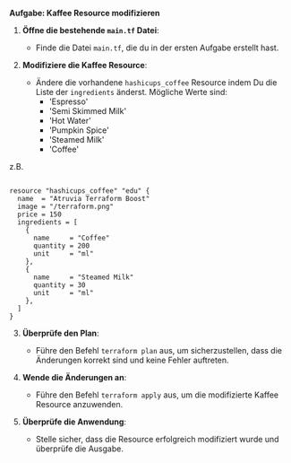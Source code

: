 **Aufgabe: Kaffee Resource modifizieren**

1. **Öffne die bestehende `main.tf` Datei**:
   - Finde die Datei `main.tf`, die du in der ersten Aufgabe erstellt hast.

2. **Modifiziere die Kaffee Resource**:
   - Ändere die vorhandene `hashicups_coffee` Resource indem Du die Liste der `ingredients` änderst.
    Mögliche Werte sind:
      - 'Espresso'
      - 'Semi Skimmed Milk'
      - 'Hot Water'
      - 'Pumpkin Spice'
      - 'Steamed Milk'
      - 'Coffee'

z.B.
```

resource "hashicups_coffee" "edu" {
  name  = "Atruvia Terraform Boost"
  image = "/terraform.png"
  price = 150
  ingredients = [
    {
      name     = "Coffee"
      quantity = 200
      unit     = "ml"
    },
    {
      name     = "Steamed Milk"
      quantity = 30
      unit     = "ml"
    },
  ]
}

```

3. **Überprüfe den Plan**:
   - Führe den Befehl `terraform plan` aus, um sicherzustellen, dass die Änderungen korrekt sind und keine Fehler auftreten.

4. **Wende die Änderungen an**:
   - Führe den Befehl `terraform apply` aus, um die modifizierte Kaffee Resource anzuwenden.

5. **Überprüfe die Anwendung**:
   - Stelle sicher, dass die Resource erfolgreich modifiziert wurde und überprüfe die Ausgabe.
